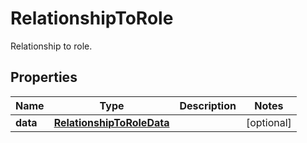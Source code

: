 

# RelationshipToRole

Relationship to role.

## Properties

Name | Type | Description | Notes
------------ | ------------- | ------------- | -------------
**data** | [**RelationshipToRoleData**](RelationshipToRoleData.md) |  |  [optional]



